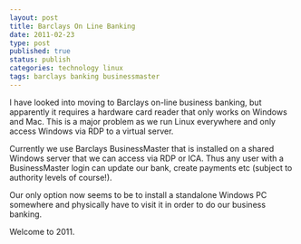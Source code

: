```yaml
--- 
layout: post 
title: Barclays On Line Banking
date: 2011-02-23
type: post 
published: true 
status: publish
categories: technology linux
tags: barclays banking businessmaster
---
```


I have looked into moving to Barclays on-line business banking, but
apparently it requires a hardware card reader that only works on Windows
and Mac. This is a major problem as we run Linux everywhere and only
access Windows via RDP to a virtual server.

Currently we use Barclays BusinessMaster that is installed on a shared
Windows server that we can access via RDP or ICA. Thus any user with a
BusinessMaster login can update our bank, create payments etc (subject
to authority levels of course!).

Our only option now seems to be to install a standalone Windows PC
somewhere and physically have to visit it in order to do our business
banking.

Welcome to 2011.

